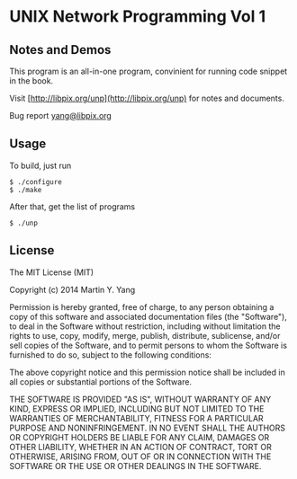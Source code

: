 # UNIX Network Programming Vol 1 
## Notes and Demos

This program is an all-in-one program, convinient for running code snippet in the book.

Visit [http://libpix.org/unp](http://libpix.org/unp) for notes and documents.

Bug report [yang@libpix.org](mailto:yang@libpix.org)

## Usage
To build, just run

    $ ./configure
    $ ./make

After that, get the list of programs

    $ ./unp

## License

The MIT License (MIT)

Copyright (c) 2014 Martin Y. Yang

Permission is hereby granted, free of charge, to any person obtaining a copy of this software and associated documentation files (the "Software"), to deal in the Software without restriction, including without limitation the rights to use, copy, modify, merge, publish, distribute, sublicense, and/or sell copies of the Software, and to permit persons to whom the Software is furnished to do so, subject to the following conditions:

The above copyright notice and this permission notice shall be included in all copies or substantial portions of the Software.

THE SOFTWARE IS PROVIDED "AS IS", WITHOUT WARRANTY OF ANY KIND, EXPRESS OR IMPLIED, INCLUDING BUT NOT LIMITED TO THE WARRANTIES OF MERCHANTABILITY, FITNESS FOR A PARTICULAR PURPOSE AND NONINFRINGEMENT. IN NO EVENT SHALL THE AUTHORS OR COPYRIGHT HOLDERS BE LIABLE FOR ANY CLAIM, DAMAGES OR OTHER LIABILITY, WHETHER IN AN ACTION OF CONTRACT, TORT OR OTHERWISE, ARISING FROM, OUT OF OR IN CONNECTION WITH THE SOFTWARE OR THE USE OR OTHER DEALINGS IN THE SOFTWARE.


